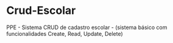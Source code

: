 # Crud-Escolar
PPE - Sistema CRUD de cadastro escolar - (sistema básico com funcionalidades Create, Read, Update, Delete)
